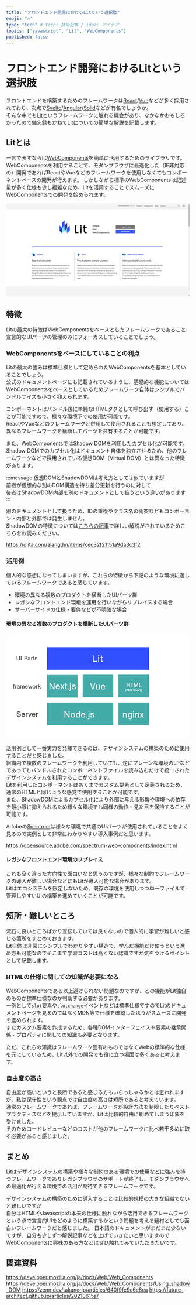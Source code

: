 ```yaml
---
title: "フロントエンド開発におけるLitという選択肢"
emoji: "🔥"
type: "tech" # tech: 技術記事 / idea: アイデア
topics: ["javascript", "Lit", "WebComponents"]
published: false
---
```

# フロントエンド開発におけるLitという選択肢

フロントエンドを構築するためのフレームワークは[React](https://ja.reactjs.org/)/[Vue](https://jp.vuejs.org/index.html)などが多く採用されており、次点で[Svelte](https://svelte.jp/)/[Angular](https://angular.jp/)/[Solid](https://www.solidjs.com/)などが有名でしょうか。  
そんな中でも[Lit](https://lit.dev/)というフレームワークに触れる機会があり、なかなかおもしろかったので備忘録もかねてLitについての簡単な解説を記載します。

## Litとは

一言で表すならば[WebComponents](https://developer.mozilla.org/ja/docs/Web/Web_Components)を簡単に活用するためのライブラリです。  
WebComponentsを利用することで、モダンブラウザに最適化した（IE非対応の）開発であればReactやVueなどのフレームワークを使用しなくてもコンポーネントベースの開発が行えます。
しかしながら標準のWebComponentsは記述量が多く仕様も少し複雑なため、Litを活用することでスムーズにWebComponentsでの開発を始められます。

[![LitWebサイト](/images/articles/lit-overview/lit-website.jpg)](https://lit.dev/)

## 特徴

Litの最大の特徴はWebComponentsをベースとしたフレームワークであること  
宣言的なUIパーツの管理のみにフォーカスしていることでしょう。  

### WebComponentsをベースにしていることの利点

Litの最大の強みは標準仕様として定められたWebComponentsを基本としていることでしょう。  
公式のドキュメントページにも記載されているように、基礎的な機能についてはWebComponentsをベースとしているためフレームワーク自体はシンプルでバンドルサイズも小さく抑えられます。

コンポーネントはバンドル後に単純なHTMLタグとして呼び出す（使用する）ことが可能ですので、様々な環境下での使用が可能です。  
ReactやVueなどのフレームワークと併用して使用されることも想定しており、異なるフレームワークを横断してパーツを共有することが可能です。

また、WebComponentsではShadow DOMを利用したカプセル化が可能です。  
Shadow DOMでのカプセル化はドキュメント自体を独立させるため、他のフレームワークなどで採用されている仮想DOM（Virtual DOM）とは異なった特徴があります。  

:::message
仮想DOMとShadowDOMは考え方としては似ていますが  
前者が仮想的な別のDOM構造を持ち差分更新を行うのに対して  
後者はShadowDOM内部を別のドキュメントとして扱うという違いがあります
:::

別のドキュメントとして扱うため、IDの重複やクラス名の衝突などもコンポーネント内部と外部では発生しません。  
ShadowDOMの特徴については[こちらの記事](https://qiita.com/alangdm/items/cec32f21151a9da3c3f2)で詳しい解説がされているためこちらをお読みください。

https://qiita.com/alangdm/items/cec32f21151a9da3c3f2

### 活用例

個人的な感想になってしまいますが、これらの特徴から下記のような環境に適しているフレームワークであると感じています。

- 環境の異なる複数のプロダクトを横断したUIパーツ群
- レガシなフロントエンド環境を運用を行いながらリプレイスする場合
- サーバーサイドの仕様・要件などが不明確な場合

#### 環境の異なる複数のプロダクトを横断したUIパーツ群

![Next.jsでのMPA,Vueを使用したSPA,フレームワークを使用しないプレーンなWebサイトすべての環境を統一したUIパーツの作成が可能](/images/articles/lit-overview/use-case.png)

活用例として一番実力を発揮できるのは、デザインシステムの構築のために使用することだと感じました。  
組織内で複数のフレームワークを利用していても、逆にプレーンな環境のLPなどであってもバンドルされたコンポーネントファイルを読み込むだけで統一されたデザインシステムを利用することができます。  
Litを利用したコンポーネントはあくまでカスタム要素として定義されるため、通常のHTMLと同じような感覚で使用することが可能です。  
また、ShadowDOMによるカプセル化により外部に与える影響や環境への依存を最小限に抑えられるため様々な環境でも同様の動作・見た目を保持することが可能です。

Adobeの[Spectrum](https://opensource.adobe.com/spectrum-web-components/index.html)は様々な環境で共通のUIパーツが使用されていることをよく見るので実例として非常にわかりやすい導入事例だと思います。

https://opensource.adobe.com/spectrum-web-components/index.html

#### レガシなフロントエンド環境のリプレイス

これも全く違った方向性で面白いなと思うのですが、様々な制約でフレームワークの導入が難しい場合などにもLitが導入可能な場合があります。  
Litはエコシステムを限定しないため、既存の環境を使用しつつ単一ファイルで管理しやすいUIの構築を進めていくことが可能です。

## 短所・難しいところ

流石に良いところばかり宣伝していては良くないので個人的に学習が難しいと感じる箇所をまとめておきます。  
Lit自体は非常にシンプルでわかりやすい構造で、学んだ機能だけ使うという進め方も可能なのでそこまで学習コストは高くない認識ですが気をつけるポイントとして記載します。

### HTMLの仕様に関しての知識が必要になる

WebComponentsである以上避けられない問題なのですが、どの機能がLit独自のものか標準仕様なのか判断する必要があります。  
一例として[`slot`要素](https://developer.mozilla.org/ja/docs/Web/HTML/Element/slot)や[`slotchange`イベント](https://developer.mozilla.org/ja/docs/Web/API/HTMLSlotElement/slotchange_event)などは標準仕様ですのでLitのドキュメントページを見るのではなくMDN等で仕様を確認したほうがスムーズに開発を進められます。  
またカスタム要素を作成するため、各種DOMインターフェイスや要素の継承関係・プロパティに関しての知識も必要となります。  

ただ、これらの知識はフレームワーク固有のものではなくWebの標準的な仕様を元にしているため、Lit以外での開発でも役に立つ場面は多くあると考えます。

### 自由度の高さ

自由度が高いというと長所であると感じる方もいらっしゃるかとは思われますが、私は保守性という観点では自由度の高さは短所であると考えています。  
通常のフレームワークであれば、フレームワークが設計方法を制限したりベストプラクティスなどを提示していますが、Litは比較的自由に組めてしまう印象を受けました。  
そのためコードレビューなどのコストが他のフレームワークに比べ若干多めに取る必要があると感じました。

## まとめ

Litはデザインシステムの構築や様々な制約のある環境での使用などに強みを持つフレームワークでありレガシブラウザのサポートが終了し、モダンブラウザへの最適化が行える環境での活用が期待できるフレームワークです。

デザインシステムの構築のために導入することは比較的規模の大きな組織でないと難しいですが  
自分はHTMLやJavascriptの本来の仕様に触れながら活用できるフレームワークという点で宣言的UIをどのように構築するかという問題を考える題材としても面白いフレームワークだと感じました。
日本語のドキュメントがまだまだ少ないですが、自分も少しずつ解説記事などを上げていきたいと思いますのでWebComponentsに興味のある方などはぜひ触れてみていただきたいです。

## 関連資料

https://developer.mozilla.org/ja/docs/Web/Web_Components
https://developer.mozilla.org/ja/docs/Web/Web_Components/Using_shadow_DOM
https://zenn.dev/takanorip/articles/640f9fe9c6c8ca
https://future-architect.github.io/articles/20210615a/